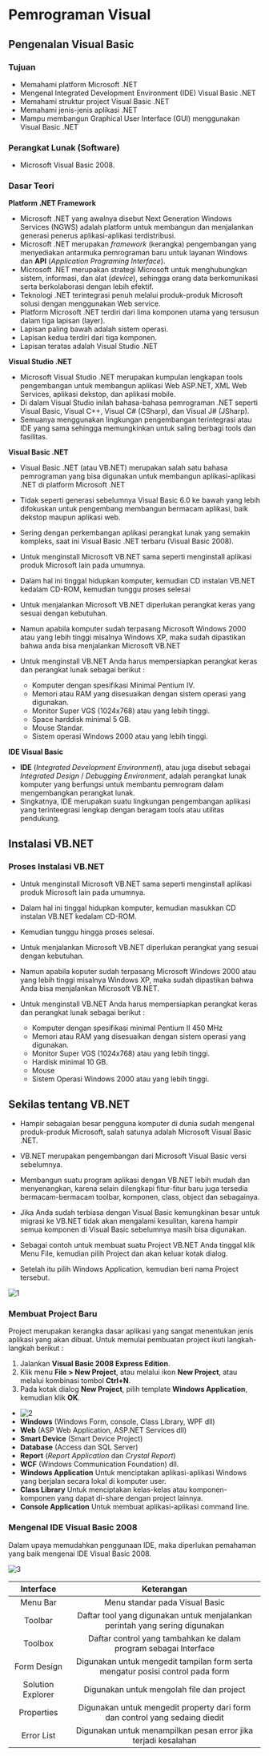 # Pemrograman Visual

## Pengenalan Visual Basic

### Tujuan

- Memahami platform Microsoft .NET
- Mengenal Integrated Development Environment (IDE) Visual Basic .NET
- Memahami struktur project Visual Basic .NET
- Memahami jenis-jenis aplikasi .NET
- Mampu membangun Graphical User Interface (GUI) menggunakan Visual Basic .NET

### Perangkat Lunak (Software)

- Microsoft Visual Basic 2008.

### Dasar Teori

**Platform .NET Framework**

- Microsoft .NET yang awalnya disebut Next Generation Windows Services (NGWS) adalah platform untuk membangun dan menjalankan generasi penerus aplikasi-aplikasi terdistribusi.
- Microsoft .NET merupakan _framework_ (kerangka) pengembangan yang menyediakan antarmuka pemrograman baru untuk layanan Windows dan **API** (_Application Programing Interface_).
- Microsoft .NET merupakan strategi Microsoft untuk menghubungkan sistem, informasi, dan alat (_device_), sehingga orang data berkomunikasi serta berkolaborasi dengan lebih efektif.
- Teknologi .NET terintegrasi penuh melalui produk-produk Microsoft solusi dengan menggunakan Web service.
- Platform Microsoft .NET terdiri dari lima komponen utama yang tersusun dalam tiga lapisan (layer).
- Lapisan paling bawah adalah sistem operasi.
- Lapisan kedua terdiri dari tiga komponen.
- Lapisan teratas adalah Visual Studio .NET

**Visual Studio .NET**

- Microsoft Visual Studio .NET merupakan kumpulan lengkapan tools pengembangan untuk membangun aplikasi Web ASP.NET, XML Web Services, aplikasi dekstop, dan aplikasi mobile.
- Di dalam Visual Studio inilah bahasa-bahasa pemrograman .NET seperti Visual Basic, Visual C++, Visual C# (CSharp), dan Visual J# (JSharp).
- Semuanya menggunakan lingkungan pengembangan terintegrasi atau IDE yang sama sehingga memungkinkan untuk saling berbagi tools dan fasilitas.

**Visual Basic .NET**

- Visual Basic .NET (atau VB.NET) merupakan salah satu bahasa pemrograman yang bisa digunakan untuk membangun aplikasi-aplikasi .NET di platform Microsoft .NET
- Tidak seperti generasi sebelumnya Visual Basic 6.0 ke bawah yang lebih difokuskan untuk pengembang membangun bermacam aplikasi, baik dekstop maupun aplikasi web.
- Sering dengan perkembangan aplikasi perangkat lunak yang semakin kompleks, saat ini Visual Basic .NET terbaru (Visual Basic 2008).

- Untuk menginstall Microsoft VB.NET sama seperti menginstall aplikasi produk Microsoft lain pada umumnya.
- Dalam hal ini tinggal hidupkan komputer, kemudian CD instalan VB.NET kedalam CD-ROM, kemudian tunggu proses selesai
- Untuk menjalankan Microsoft VB.NET diperlukan perangkat keras yang sesuai dengan kebutuhan.
- Namun apabila komputer sudah terpasang Microsoft Windows 2000 atau yang lebih tinggi misalnya Windows XP, maka sudah dipastikan bahwa anda bisa menjalankan Microsoft VB.NET

- Untuk menginstall VB.NET Anda harus mempersiapkan perangkat keras dan perangkat lunak sebagai berikut :
  - Komputer dengan spesifikasi Minimal Pentium IV.
  - Memori atau RAM yang disesuaikan dengan sistem operasi yang digunakan.
  - Monitor Super VGS (1024x768) atau yang lebih tinggi.
  - Space harddisk minimal 5 GB.
  - Mouse Standar.
  - Sistem operasi Windows 2000 atau yang lebih tinggi.

**IDE Visual Basic**

- **IDE** (_Integrated Development Environment_), atau juga disebut sebagai _Integrated Design_ / _Debugging Environment_, adalah perangkat lunak komputer yang berfungsi untuk membantu pemrogram dalam mengembangkan perangkat lunak.
- Singkatnya, IDE merupakan suatu lingkungan pengembangan aplikasi yang terinteegrasi lengkap dengan beragam tools atau utilitas pendukung.

## Instalasi VB.NET

### Proses Instalasi VB.NET

- Untuk menginstall Microsoft VB.NET sama seperti menginstall aplikasi produk Microsoft lain pada umumnya.
- Dalam hal ini tinggal hidupkan komputer, kemudian masukkan CD instalan VB.NET kedalam CD-ROM.
- Kemudian tunggu hingga proses selesai.

- Untuk menjalankan Microsoft VB.NET diperlukan perangkat yang sesuai dengan kebutuhan.
- Namun apabila koputer sudah terpasang Microsoft Windows 2000 atau yang lebih tinggi misalnya Windows XP, maka sudah dipastikan bahwa Anda bisa menjalankan Microsoft VB.NET.

- Untuk menginstall VB.NET Anda harus mempersiapkan perangkat keras dan perangkat lunak sebagai berikut :
  - Komputer dengan spesifikasi minimal Pentium II 450 MHz
  - Memori atau RAM yang disesuaikan dengan sistem operasi yang digunakan.
  - Monitor Super VGS (1024x768) atau yang lebih tinggi.
  - Hardisk minimal 10 GB.
  - Mouse
  - Sistem Operasi Windows 2000 atau yang lebih tinggi.

## Sekilas tentang VB.NET

- Hampir sebagaian besar pengguna komputer di dunia sudah mengenal produk-produk Microsoft, salah satunya adalah Microsoft Visual Basic .NET.
- VB.NET merupakan pengembangan dari Microsoft Visual Basic versi sebelumnya.

- Membangun suatu program aplikasi dengan VB.NET lebih mudah dan menyenangkan, karena selain dilengkapi fitur-fitur baru juga tersedia bermacam-bermacam toolbar, komponen, class, object dan sebagainya.
- Jika Anda sudah terbiasa dengan Visual Basic kemungkinan besar untuk migrasi ke VB.NET tidak akan mengalami kesulitan, karena hampir semua komponen di Visual Basic sebelumnya masih bisa digunakan.
- Sebagai contoh untuk membuat suatu Project VB.NET Anda tinggal klik Menu File, kemudian pilih Project dan akan keluar kotak dialog.
- Setelah itu pilih Windows Application, kemudian beri nama Project tersebut.

![1](./img/1.png)

### Membuat Project Baru

Project merupakan kerangka dasar aplikasi yang sangat menentukan jenis aplikasi yang akan dibuat. Untuk memulai pembuatan project ikuti langkah-langkah berikut :

1. Jalankan **Visual Basic 2008 Express Edition**.
2. Klik menu **File > New Project**, atau melalui ikon **New Project**, atau melalui kombinasi tombol **Ctrl+N**.
3. Pada kotak dialog **New Project**, pilih template **Windows Application**, kemudian klik **OK**.

- ![2](./img/2.png)
- **Windows** (Windows Form, console, Class Library, WPF dll)
- **Web** (ASP Web Application, ASP.NET Services dll)
- **Smart Device** (Smart Device Project)
- **Database** (Access dan SQL Server)
- **Report** (_Report Application_ dan _Crystal Report_)
- **WCF** (Windows Communication Foundation) dll.
- **Windows Application** Untuk menciptakan aplikasi-aplikasi Windows yang berjalan secara lokal di komputer user.
- **Class Library** Untuk menciptakan kelas-kelas atau komponen-komponen yang dapat di-share dengan project lainnya.
- **Console Application** Untuk membuat aplikasi-aplikasi command line.

### Mengenal IDE Visual Basic 2008

Dalam upaya memudahkan penggunaan IDE, maka diperlukan pemahaman yang baik mengenai IDE Visual Basic 2008.

![3](./img/3.png)

|   **Interface**   |                                 **Keterangan**                                 |
| :---------------: | :----------------------------------------------------------------------------: |
|     Menu Bar      |                         Menu standar pada Visual Basic                         |
|      Toolbar      |  Daftar tool yang digunakan untuk menjalankan perintah yang sering digunakan   |
|      Toolbox      |        Daftar control yang tambahkan ke dalam program sebagai Interface        |
|    Form Design    | Digunakan untuk mengedit tampilan form serta mengatur posisi control pada form |
| Solution Explorer |                   Digunakan untuk mengolah file dan project                    |
|    Properties     |  Digunakan untuk mengedit property dari form dan control yang sedaing diedit   |
|    Error List     |         Digunakan untuk menampilkan pesan error jika terjadi kesalahan         |
